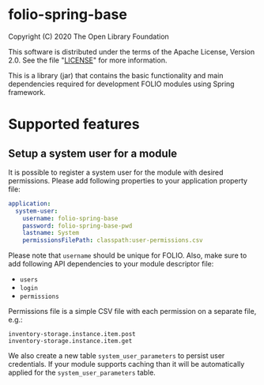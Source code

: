 # folio-spring-base

Copyright (C) 2020 The Open Library Foundation

This software is distributed under the terms of the Apache License,
Version 2.0. See the file "[LICENSE](LICENSE)" for more information.

This is a library (jar) that contains the basic functionality and main dependencies required for development FOLIO modules using Spring framework.

# Supported features

## Setup a system user for a module

It is possible to register a system user for the module with desired permissions.
Please add following properties to your application property file:
```yaml
application:
  system-user:
    username: folio-spring-base
    password: folio-spring-base-pwd
    lastname: System
    permissionsFilePath: classpath:user-permissions.csv
```

Please note that `username` should be unique for FOLIO. Also, make sure to add following 
API dependencies to your module descriptor file:
* `users`
* `login`
* `permissions`

Permissions file is a simple CSV file with each permission on a separate file, e.g.:
```
inventory-storage.instance.item.post
inventory-storage.instance.item.get
```

We also create a new table `system_user_parameters` to persist user credentials. If your module
supports caching than it will be automatically applied for the `system_user_parameters` table.
